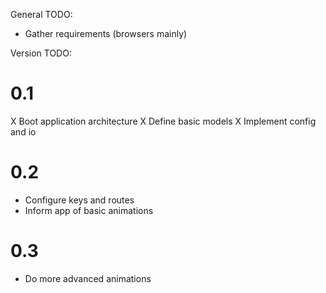 General TODO:

* Gather requirements (browsers mainly)

Version TODO:

0.1
===

X Boot application architecture
X Define basic models
X Implement config and io

0.2
===

- Configure keys and routes
- Inform app of basic animations

0.3
===

- Do more advanced animations
